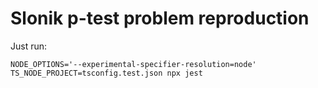 # Slonik p-test problem reproduction

Just run:

```
NODE_OPTIONS='--experimental-specifier-resolution=node' TS_NODE_PROJECT=tsconfig.test.json npx jest
```
